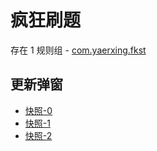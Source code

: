 # 疯狂刷题

存在 1 规则组 - [com.yaerxing.fkst](/src/apps/com.yaerxing.fkst.ts)

## 更新弹窗

- [快照-0](https://i.gkd.li/import/12715037)
- [快照-1](https://i.gkd.li/import/12715047)
- [快照-2](https://i.gkd.li/import/12715053)
